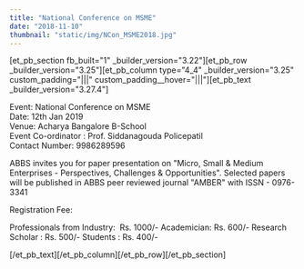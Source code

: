 ```yaml
---
title: "National Conference on MSME"
date: "2018-11-10"
thumbnail: "static/img/NCon_MSME2018.jpg"
---
```


\[et\_pb\_section fb\_built="1" \_builder\_version="3.22"\]\[et\_pb\_row \_builder\_version="3.25"\]\[et\_pb\_column type="4\_4" \_builder\_version="3.25" custom\_padding="|||" custom\_padding\_\_hover="|||"\]\[et\_pb\_text \_builder\_version="3.27.4"\]

Event: National Conference on MSME  
Date: 12th Jan 2019  
Venue: Acharya Bangalore B-School  
Event Co-ordinator : Prof. Siddanagouda Policepatil  
Contact Number: 9986289596

ABBS invites you for paper presentation on "Micro, Small & Medium Enterprises - Perspectives, Challenges & Opportunities". Selected papers will be published in ABBS peer reviewed journal "AMBER" with ISSN - 0976-3341

Registration Fee:

Professionals from Industry:  Rs. 1000/- 
Academician: Rs. 600/- 
Research Scholar : Rs. 500/- 
Students : Rs. 400/-

\[/et\_pb\_text\]\[/et\_pb\_column\]\[/et\_pb\_row\]\[/et\_pb\_section\]

